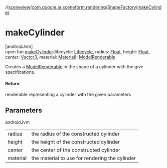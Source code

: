 //[sceneview](../../../index.md)/[com.google.ar.sceneform.rendering](../index.md)/[ShapeFactory](index.md)/[makeCylinder](make-cylinder.md)

# makeCylinder

[androidJvm]\
open fun [makeCylinder](make-cylinder.md)(lifecycle: [Lifecycle](https://developer.android.com/reference/kotlin/androidx/lifecycle/Lifecycle.html), radius: [Float](https://kotlinlang.org/api/latest/jvm/stdlib/kotlin/-float/index.html), height: [Float](https://kotlinlang.org/api/latest/jvm/stdlib/kotlin/-float/index.html), center: [Vector3](../../com.google.ar.sceneform.math/-vector3/index.md), material: [Material](../-material/index.md)): [ModelRenderable](../-model-renderable/index.md)

Creates a [ModelRenderable](../-model-renderable/index.md) in the shape of a cylinder with the give specifications.

#### Return

renderable representing a cylinder with the given parameters

## Parameters

androidJvm

| | |
|---|---|
| radius | the radius of the constructed cylinder |
| height | the height of the constructed cylinder |
| center | the center of the constructed cylinder |
| material | the material to use for rendering the cylinder |
